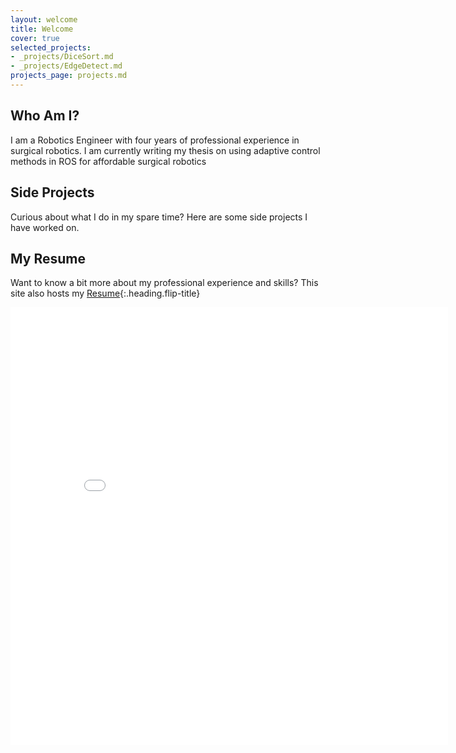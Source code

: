 ```yaml
---
layout: welcome
title: Welcome
cover: true
selected_projects:
- _projects/DiceSort.md
- _projects/EdgeDetect.md
projects_page: projects.md
---
```


## Who Am I? 

I am a Robotics Engineer with four years of professional experience in surgical robotics. I am currently writing my thesis on using adaptive control methods in ROS for affordable surgical robotics


## Side Projects
Curious about what I do in my spare time? Here are some side projects I have worked on.

<!--projects-->

## My Resume
Want to know a bit more about my professional experience and skills? This site also hosts my [Resume]{:.heading.flip-title}

<!--html element to embed pdf resume and hide on mobile (Because it looks bad)-->

<html lang="en">
<head>
    <meta charset="UTF-8">
    <meta name="viewport" content="width=device-width, initial-scale=1.0">
    <title>PDF Embed</title>
    <style>
        /* Hide the PDF on screens smaller than 768px (standard tablet size) */
        @media screen and (max-width: 768px) {
            #pdf-embed {
                display: none;
            }
        }
    </style>
</head>
<body>
    <embed id="pdf-embed" src="/assets/LiamNolanCV.pdf" type="application/pdf" width="700px" height="700px"/>
</body>
</html>

[Resume]: /resume/
